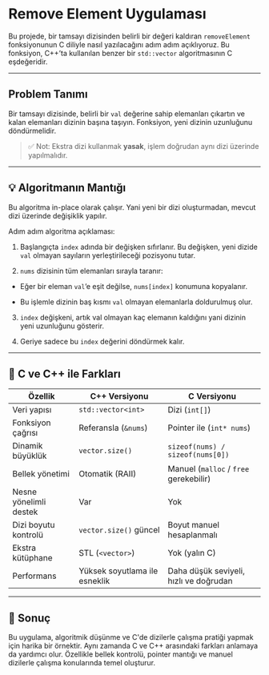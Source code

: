 #  Remove Element Uygulaması

Bu projede, bir tamsayı dizisinden belirli bir değeri kaldıran `removeElement` fonksiyonunun C diliyle nasıl yazılacağını adım adım açıklıyoruz. Bu fonksiyon, C++’ta kullanılan benzer bir `std::vector` algoritmasının C eşdeğeridir.

---

##  Problem Tanımı

Bir tamsayı dizisinde, belirli bir `val` değerine sahip elemanları çıkartın ve kalan elemanları dizinin başına taşıyın. Fonksiyon, yeni dizinin uzunluğunu döndürmelidir.

> ✅ Not: Ekstra dizi kullanmak **yasak**, işlem doğrudan aynı dizi üzerinde yapılmalıdır.

---

## 💡 Algoritmanın Mantığı

Bu algoritma in-place olarak çalışır. Yani yeni bir dizi oluşturmadan, mevcut dizi üzerinde değişiklik yapılır.

Adım adım algoritma açıklaması:

1. Başlangıçta ``index`` adında bir değişken sıfırlanır. Bu değişken, yeni dizide ``val`` olmayan sayıların yerleştirileceği pozisyonu tutar.

2. ``nums`` dizisinin tüm elemanları sırayla taranır:

  - Eğer bir eleman ``val``’e eşit değilse, ``nums[index]`` konumuna kopyalanır.

  - Bu işlemle dizinin baş kısmı ``val`` olmayan elemanlarla doldurulmuş olur.

3. ``index`` değişkeni, artık val olmayan kaç elemanın kaldığını yani dizinin yeni uzunluğunu gösterir.

4.  Geriye sadece bu ``index`` değerini döndürmek kalır.

---

## 🧱 C ve C++ ile Farkları 



| Özellik                 | C++ Versiyonu           | C Versiyonu                          |
|-------------------------|--------------------------|---------------------------------------|
| Veri yapısı            | `std::vector<int>`       | Dizi (`int[]`)                        |
| Fonksiyon çağrısı       | Referansla (`&nums`)     | Pointer ile (`int* nums`)             |
| Dinamik büyüklük        | `vector.size()`          | `sizeof(nums) / sizeof(nums[0])`      |
| Bellek yönetimi         | Otomatik (RAII)          | Manuel (`malloc` / `free` gerekebilir)|
| Nesne yönelimli destek | Var                      | Yok                                   |
| Dizi boyutu kontrolü    | `vector.size()` güncel   | Boyut manuel hesaplanmalı             |
| Ekstra kütüphane        | STL (`<vector>`)         | Yok (yalın C)                         |
| Performans              | Yüksek soyutlama ile esneklik | Daha düşük seviyeli, hızlı ve doğrudan |


---

## 📌 Sonuç

Bu uygulama, algoritmik düşünme ve C'de dizilerle çalışma pratiği yapmak için harika bir örnektir. Aynı zamanda C ve C++ arasındaki farkları anlamaya da yardımcı olur. Özellikle bellek kontrolü, pointer mantığı ve manuel dizilerle çalışma konularında temel oluşturur.

